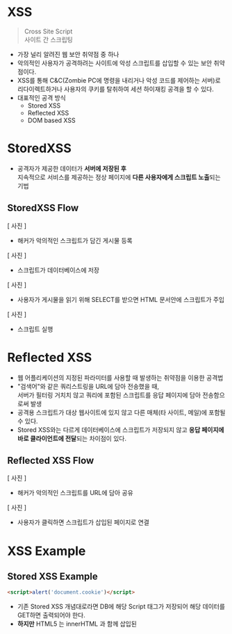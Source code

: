 # XSS
> Cross Site Script    
> 사이트 간 스크립팅       

* 가장 널리 알려진 웹 보안 취약점 중 하나   
* 악의적인 사용자가 공격하려는 사이트에 악성 스크립트를 삽입할 수 있는 보안 취약점이다.   
* XSS를 통해 C&C(Zombie PC에 명령을 내리거나 악성 코드를 제어하는 서버)로 리다이렉트하거나 
사용자의 쿠키를 탈취하여 세션 하이재킹 공격을 할 수 있다.       
* 대표적인 공격 방식 
   * Stored XSS   
   * Reflected XSS  
   * DOM based XSS   

# StoredXSS   
* 공격자가 제공한 데이터가 **서버에 저장된 후**    
지속적으로 서비스를 제공하는 정상 페이지에 **다른 사용자에게 스크립트 노출**되는 기법   

## StoredXSS Flow   

[ 사진 ]   
   
* 해커가 악의적인 스크립트가 담긴 게시물 등록     
  
[ 사진 ]   

* 스크립트가 데이터베이스에 저장     

[ 사진 ]   

* 사용자가 게시물을 읽기 위해 SELECT를 받으면 HTML 문서안에 스크립트가 주입

[ 사진 ]    

* 스크립트 실행  

# Reflected XSS   
* 웹 어플리케이션의 지정된 파라미터를 사용할 때 발생하는 취약점을 이용한 공격법   
* "검색어"와 같은 쿼리스트링을 URL에 담아 전송했을 때,    
서버가 필터링 거치치 않고 쿼리에 포함된 스크립트를 응답 페이지에 담아 전송함으로써 발생   
* 공격용 스크립트가 대상 웹사이트에 있지 않고 다른 매체(타 사이트, 메일)에 포함될 수 있다.   
* Stored XSS와는 다르게 데이터베이스에 스크립트가 저장되지 않고 **응답 페이지에 바로 클라이언트에 전달**되는 차이점이 있다.      

## Reflected XSS Flow     
   
[ 사진 ]   

* 해커가 악의적인 스크립트를 URL에 담아 공유   

[ 사진 ]   

* 사용자가 클릭하면 스크립트가 삽입된 페이지로 연결    

# XSS Example   
## Stored XSS Example
```html 
<script>alert('document.cookie')</script>
```
* 기존 Stored XSS 개념대로라면 DB에 해당 Script 태그가 저장되어 해당 데이터를 GET하면 출력되어야 한다.   
* **하지만** HTML5 는 innerHTML 과 함께 삽입된 <script> 태그가 실행되지 않도록 지정합니다.    
* 여기서 중요한 점은 실행이 되지 않는다는 것이지 해당 코드가 없다는 이야기는 아니다. -> 이후, 이 말을 한 이유가 나온다.   
   
```html 
<img src="" onerror="alert('document.cookie')">     
```   
* HTML5는 innerHTML과 함께 삽입된 <script> 태그가 실행하지 않을 뿐이다.   
      * element.innerHTML 를 사용하는 기법을 말하는 것이다.
      * e.g. `element.innerHTML= "<태그></태그>"'   
* 즉, 다른 방법을 통해 강제적으로 실행시킬 수 있다는 말이다.  
* 특정 동작을 처리하기 위해 이벤트로 script를 넣어주어 이를 강제로 실행하게끔 만들었다.   
* 즉, 위와 같은 코드를 form 요소에 입력하면 데이터를 조회하는 사용자의 쿠키 정보를 실제로 알 수 있다.    

```html
<img src="" onerror="
                     fetch('/article', {
                        method:'POST',
                        headers: {
                          withCredential : true // CROS 자격을 트루라 지정함  
                          'ContentType': 'application/json'   
                        },     
                        body : JSON.stringfy({
                          content: document.cookie,
                          writer: 'hacker'                    
                        })
                     }); ">     
```
* alert 뿐만 아니라 Javascript 문법을 사용할 수 있는 것이므로 서버에 게시글을 저장시킬 수도 있다.   
* 회원 탈퇴는 물론 다른 사이트에 쿠키를 보내면서 세션 하이재킹을 할 수 있다.   
* 또한, 앞서 말햇듯이 C&C 서버로 리다이렉트시켜 좀비 PC로 만들 수 있다.      

# XSS 공격 방지 기법   
## 1. XSS 취약점이 있는 innerHTML 사용을 자제한다.     
* 다행히도 HTML5에서는 innerHTML을 통해 주입한 스크립트는 실해되지 않는다.     
  * e.g. `<script>alert('hello');</script>`            
* 하지만 여전히 스크립트를 실행할 방법이 있긴하다.        
  * e.g. onerror 이벤트 속성을 통한 스크립트 주입      
  * `<img src="" onerror=alert('xss attack')>`         
* 그러므로 꼭 필요한 경우가 아니라면 innerHTML을 통해 검증되지 않은 데이터를 넣지 말자      
* **textContent, innerText를 사용하면 스크립트가 주입되지 않는다.**    
   
### 실 사용 서비스에서는 어떻게 처리하고 있을까?   
**N사**     
* 직접 블로그 HTML 에디터에 아래 스크립트를 삽입해보니   
  * `<img src=x onerror="alert('xss attack')">`
* 입력한 태그가 아래와 같이 치횐되었다! (서버에서 치환 처리)   
  * `<!-- Not Allowed Attribute Filtered (src="x")--> `
  * `<img class="__se_object" s_type="attachment" s_subtype="image" jsonvalue="%7B%7D">` 
  *  서버단에서 처리하는 것으로 확인할 수 있었다.      

### Vue.js와 같은 프레임워클 사용시 위와 같은 문제가 발생하지 않는가?   
* v-html 디렉티브 사용시 보안 취약점이 발생할 수 있다.      
  * 사용자 입력을 innerHTML와 동일한 방식으로 처리한다.       
  * 웹사이트에서 임의의 HTML 을 동적으로 렌더링하려면(XSS 취약점)   
  ( https://en.wikipedia.org/wiki/Cross-site_scripting )으로 쉽게 이어질 수 있으므로 매우 위험한 가능성이 있습니다.       
  신뢰할 수 있는 콘텐츠에서만 HTML 보안을 사용하고 사용자가 제공하는 콘텐츠에서는 **절대** 사용하면 안됩니다.       

## 2. 쿠키에 HttpOnly 옵션을 활성화한다.    
* HttpOnly 옵션을 활성화 하지 않으면 스크립트를 통해 쿠키에 접근할 수 있어 Session Hijacking 취약점 발생      
  * e.g. `https://hacker.site?name=<script>alert(document.cookie);</script>`      
* 반대로 말하면, HttpOnly를 활성화 시키면 악의적인 클라이언트가 쿠키에 저장된 정보(세ID, 토큰)에 접근하는 것을 차단한다.   
* 단, 위와 같은 경우는 쿠키에만 해당하므로 LocalStorage에 세션ID와 같은 민감한 정보를 저장하지 않는 노력도 해야한다.   
* 참고 : https://woowacourse.github.io/javable/2020-08-31/where_to_store_token    

## 3. XSS 특수문자를 치환한다.     
|from|`&`|`<`|`>`|`*`|`'`|`/`|   
|----|---|---|---|---|---|---|   
|to|`&amp;`|`&lt;`|`&gt;`|`&quot;`|`&#x27;`|`&#x2F;`|    
   
* Spring에서는 직접 구현하지 않아도 오픈소스 라이브러리를 사용하면 된다.    
  * Lucy XSS Servlet Filter: https://github.com/naver/lucy-xss-servlet-filter
    * `@RequestBody`로 전달되는 JSON 요청에 대해서는 처리해주지 않는다.  
    * 처리법을 다루기에는 내용이 길어지므로 jojoldu 님의 블로그 참조 | https://jojoldu.tistory.com/470



